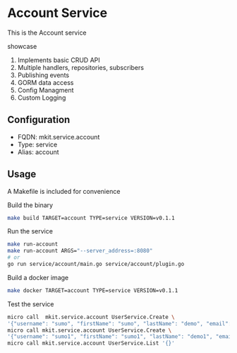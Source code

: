 # Account Service

This is the Account service

showcase

1. Implements basic CRUD API
2. Multiple handlers, repositories, subscribers
3. Publishing events
4. GORM data access
5. Config Managment
6. Custom Logging

## Configuration

- FQDN: mkit.service.account
- Type: service
- Alias: account

## Usage

A Makefile is included for convenience

Build the binary

```bash
make build TARGET=account TYPE=service VERSION=v0.1.1
```

Run the service

```bash
make run-account
make run-account ARGS="--server_address=:8080"
# or
go run service/account/main.go service/account/plugin.go
```

Build a docker image

```bash
make docker TARGET=account TYPE=service VERSION=v0.1.1
```

Test the service

```bash
micro call  mkit.service.account UserService.Create \
'{"username": "sumo", "firstName": "sumo", "lastName": "demo", "email": "sumo@demo.com"}'
micro call mkit.service.account UserService.Create \
'{"username": "sumo1", "firstName": "sumo1", "lastName": "demo1", "email": "sumo1@demo.com"}'
micro call mkit.service.account UserService.List '{}'
```
